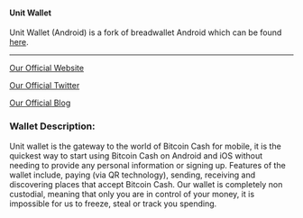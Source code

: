 #### Unit Wallet

Unit Wallet (Android) is a fork of breadwallet Android which can be found [here](https://github.com/breadwallet/breadwallet-android).

---------------

[Our Official Website](https://www.unitwallet.co)

[Our Official Twitter](https://twitter.com/unitwallet)

[Our Official Blog](https://www.yours.org/user/unitco)

### Wallet Description:

Unit wallet is the gateway to the world of Bitcoin Cash for mobile, it is the quickest way to start using Bitcoin Cash on Android and iOS without needing to provide any personal information or signing up. Features of the wallet include, paying (via QR technology), sending, receiving and discovering places that accept Bitcoin Cash. Our wallet is completely non custodial, meaning that only you are in control of your money, it is impossible for us to freeze, steal or track you spending.
